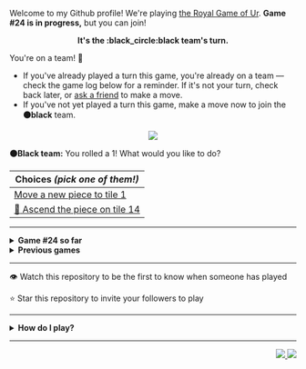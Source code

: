 Welcome to my Github profile!
We're playing
[the Royal Game of Ur](https://en.wikipedia.org/wiki/Royal_Game_of_Ur).
**Game #24 is in progress,** but you can join!

<p align="center">
  <b>It's the
  :black_circle:black
  team's turn.</b>
</p>

You're on a team! :wave:

* If you've already played a turn this game, you're already on a team
  &mdash; check the game log below for a reminder. If it's not your turn,
  check back later, or [ask a
  friend](https://twitter.com/share?text=I'm+playing+The+Royal+Game+of+Ur+on+a+GitHub+profile.+Take+your+turn+at+https://github.com/rossjrw/rossjrw+%23RoyalGameOfUr+%23github) to make a move.
* If you've not yet played a turn this game, make a move now to join the
  **:black_circle:black** team.

<p align="center"><img src="https://raw.githubusercontent.com/rossjrw/rossjrw/play/games/current/board.3679.svg"></p>

  **:black_circle:Black team:**
  You rolled a 1!
What would you like to do?

| Choices *(pick one of them!)* |
| --- |
  | [    Move a new piece to tile 1](https://github.com/rossjrw/rossjrw/issues/new?title=ur-move-1%400-0&amp;body=Press+Submit%21+You+don%27t+need+to+edit+this+text+or+do+anything+else.%0D%0A%0D%0ABe+aware+that+your+move+can+take+a+minute+or+two+to+process.) |
  | [  :rocket:  Ascend the piece on tile 14 ](https://github.com/rossjrw/rossjrw/issues/new?title=ur-move-1%4014-0&amp;body=Press+Submit%21+You+don%27t+need+to+edit+this+text+or+do+anything+else.%0D%0A%0D%0ABe+aware+that+your+move+can+take+a+minute+or+two+to+process.) |

-----

<details>
<summary><b>Game #24 so far</b></summary>

## Who's on each team?

<table>
    <thead>
      <tr><th colspan=2>Players in this game</th></tr>
    </thead>
    <tbody>
      <tr>
        <td align="right"><b>Black team</b> :black_circle:</td>
        <td>:white_circle: <b> White team</b></td>
      </tr>
      <tr align="center">
        <td><b><a href="https://github.com/LucasFASouza">@LucasFASouza</a></b> (18)<br><b><a href="https://github.com/RichardBotic">@RichardBotic</a></b> (3)<br><b><a href="https://github.com/nxdun">@nxdun</a></b> (1)<br><b><a href="https://github.com/figuran04">@figuran04</a></b> (1)</td>
        <td><b><a href="https://github.com/Casper-Guo">@Casper-Guo</a></b> (11)<br><b><a href="https://github.com/MatissesProjects">@MatissesProjects</a></b> (11)<br><b><a href="https://github.com/huuquyet">@huuquyet</a></b> (4)</td>
      </tr>
    </tbody>
  </table>

## What's happened so far?

| Time | Turn | Event | Issue | Board |
| :---: | :---: | :--- | :---: | :---: |
  | 17th Oct 2024 20:52 | **0** | :white_circle: **[@Casper-Guo](https://github.com/Casper-Guo)** started a new game | [#3631](https://github.com/rossjrw/rossjrw/issues/3631) | [link](https://raw.githubusercontent.com/rossjrw/rossjrw/10679a0273203794f14eb1b34132392a3afa0e0c/games/current/board.3631.svg) |
  | 17th Oct 2024 20:52 | **1** | :white_circle: **[@Casper-Guo](https://github.com/Casper-Guo)** moved a white piece onto the board to position 1    | [#3632](https://github.com/rossjrw/rossjrw/issues/3632) | [link](https://raw.githubusercontent.com/rossjrw/rossjrw/3a024a35f00f85c7425032850fca620ff5e682f2/games/current/board.3632.svg) |
  | 18th Oct 2024 01:29 | **2** | :black_circle: **[@nxdun](https://github.com/nxdun)** moved a black piece onto the board to position 3    | [#3633](https://github.com/rossjrw/rossjrw/issues/3633) | [link](https://raw.githubusercontent.com/rossjrw/rossjrw/8c39e7d35df4b5a0a07e39512853b46b02e44507/games/current/board.3633.svg) |
  | 19th Oct 2024 03:13 | **3** | :white_circle: **[@MatissesProjects](https://github.com/MatissesProjects)** moved a white piece onto the board to position 2    | [#3634](https://github.com/rossjrw/rossjrw/issues/3634) | [link](https://raw.githubusercontent.com/rossjrw/rossjrw/b28e6c05eae5f57dc28d5202a0d9382ca292f6c6/games/current/board.3634.svg) |
  | 19th Oct 2024 16:19 | **4** | :black_circle: **[@RichardBotic](https://github.com/RichardBotic)** moved a black piece from position 3 to position 5    | [#3635](https://github.com/rossjrw/rossjrw/issues/3635) | [link](https://raw.githubusercontent.com/rossjrw/rossjrw/35375caa7ee1c65992a78b6a25da802d6a81b79f/games/current/board.3635.svg) |
  | 19th Oct 2024 22:55 | **5** | :white_circle: **[@MatissesProjects](https://github.com/MatissesProjects)** moved a white piece from position 2 to position 3    | [#3636](https://github.com/rossjrw/rossjrw/issues/3636) | [link](https://raw.githubusercontent.com/rossjrw/rossjrw/1fa2fc8c56eea86dfc1ce53b980d3f1ed31b321c/games/current/board.3636.svg) |
  | 20th Oct 2024 09:18 | **6** | :black_circle: **[@figuran04](https://github.com/figuran04)** moved a black piece from position 5 to position 8  — claimed a rosette :rosette:  | [#3637](https://github.com/rossjrw/rossjrw/issues/3637) | [link](https://raw.githubusercontent.com/rossjrw/rossjrw/7d5534285bdd4767d6ce61b95365343f1d3f6ec5/games/current/board.3637.svg) |
  | 20th Oct 2024 18:21 | **7** | :black_circle: **[@RichardBotic](https://github.com/RichardBotic)** moved a black piece onto the board to position 4  — claimed a rosette :rosette:  | [#3638](https://github.com/rossjrw/rossjrw/issues/3638) | [link](https://raw.githubusercontent.com/rossjrw/rossjrw/c1c06c4b042eec8d0b9290e10629be925b003411/games/current/board.3638.svg) |
  | 20th Oct 2024 18:22 | **8** | :black_circle: **[@RichardBotic](https://github.com/RichardBotic)** moved a black piece from position 8 to position 11    | [#3639](https://github.com/rossjrw/rossjrw/issues/3639) | [link](https://raw.githubusercontent.com/rossjrw/rossjrw/1cff2009e9be3c6df2135d5aaf46ee2f78f5b3a0/games/current/board.3639.svg) |
  | 21st Oct 2024 13:13 | **9** | :white_circle: **[@Casper-Guo](https://github.com/Casper-Guo)** moved a white piece from position 1 to position 4  — claimed a rosette :rosette:  | [#3640](https://github.com/rossjrw/rossjrw/issues/3640) | [link](https://raw.githubusercontent.com/rossjrw/rossjrw/613e9f1725134149aff02ad09c4d53d4021bb3eb/games/current/board.3640.svg) |
  | 21st Oct 2024 16:46 | **10** | :white_circle: **[@MatissesProjects](https://github.com/MatissesProjects)** moved a white piece onto the board to position 1    | [#3641](https://github.com/rossjrw/rossjrw/issues/3641) | [link](https://raw.githubusercontent.com/rossjrw/rossjrw/79c7fce3e6a1e67f6a8a2f3ea5ef0a3ad56060bd/games/current/board.3641.svg) |
  | 21st Oct 2024 17:34 | **11** | :black_circle: **[@LucasFASouza](https://github.com/LucasFASouza)** moved a black piece from position 11 to position 14  — claimed a rosette :rosette:  | [#3642](https://github.com/rossjrw/rossjrw/issues/3642) | [link](https://raw.githubusercontent.com/rossjrw/rossjrw/b8ecce1b1f2a97dffe612f26728e1772ecb3b428/games/current/board.3642.svg) |
  | 21st Oct 2024 17:36 | **12** | :black_circle: **[@LucasFASouza](https://github.com/LucasFASouza)** moved a black piece onto the board to position 3    | [#3643](https://github.com/rossjrw/rossjrw/issues/3643) | [link](https://raw.githubusercontent.com/rossjrw/rossjrw/014424bf1468a249154c600464920c31e8b179c3/games/current/board.3643.svg) |
  | 23rd Oct 2024 16:52 | **13** | :white_circle: **[@huuquyet](https://github.com/huuquyet)** moved a white piece onto the board to position 2    | [#3644](https://github.com/rossjrw/rossjrw/issues/3644) | [link](https://raw.githubusercontent.com/rossjrw/rossjrw/dbbd2349c42183fae7781414f5b3df13a2ae2f27/games/current/board.3644.svg) |
  | 23rd Oct 2024 16:53 | **14** | :black_circle: **[@LucasFASouza](https://github.com/LucasFASouza)** ascended a black piece from position 14 :rocket:    | [#3645](https://github.com/rossjrw/rossjrw/issues/3645) | [link](https://raw.githubusercontent.com/rossjrw/rossjrw/6f131d60bf941a7f5527451b763ee4670bd0e5b2/games/current/board.3645.svg) |
  | 23rd Oct 2024 16:55 | **15** | :white_circle: **[@huuquyet](https://github.com/huuquyet)** moved a white piece from position 4 to position 8  — claimed a rosette :rosette:  | [#3646](https://github.com/rossjrw/rossjrw/issues/3646) | [link](https://raw.githubusercontent.com/rossjrw/rossjrw/44e152060c2214c62062a3c2a954427a8e82ec6a/games/current/board.3646.svg) |
  | 23rd Oct 2024 16:58 | **16** | :white_circle: **[@huuquyet](https://github.com/huuquyet)** moved a white piece from position 1 to position 4  — claimed a rosette :rosette:  | [#3647](https://github.com/rossjrw/rossjrw/issues/3647) | [link](https://raw.githubusercontent.com/rossjrw/rossjrw/9f64ca9f7b2677377cf8d68dc1b3b2d2262413f4/games/current/board.3647.svg) |
  | 23rd Oct 2024 16:58 | **17** | :white_circle: **[@huuquyet](https://github.com/huuquyet)** moved a white piece from position 8 to position 11    | [#3648](https://github.com/rossjrw/rossjrw/issues/3648) | [link](https://raw.githubusercontent.com/rossjrw/rossjrw/cd70a07084d4b1abed6264f093554d48b0aa6301/games/current/board.3648.svg) |
  | 23rd Oct 2024 17:06 | **18** | :black_circle: **[@LucasFASouza](https://github.com/LucasFASouza)** moved a black piece from position 4 to position 7    | [#3649](https://github.com/rossjrw/rossjrw/issues/3649) | [link](https://raw.githubusercontent.com/rossjrw/rossjrw/d0444775f681f10ac5b11c4e0a547db9d4f9e0b6/games/current/board.3649.svg) |
  | 24th Oct 2024 01:29 | **19** | :white_circle: **[@MatissesProjects](https://github.com/MatissesProjects)** moved a white piece from position 11 to position 13    | [#3650](https://github.com/rossjrw/rossjrw/issues/3650) | [link](https://raw.githubusercontent.com/rossjrw/rossjrw/c70667ea6bab056c565e323127a0810b1db13f7c/games/current/board.3650.svg) |
  | 24th Oct 2024 12:29 | **20** | :black_circle: **[@LucasFASouza](https://github.com/LucasFASouza)** moved a black piece from position 7 to position 9    | [#3651](https://github.com/rossjrw/rossjrw/issues/3651) | [link](https://raw.githubusercontent.com/rossjrw/rossjrw/acd4af16d515206ddd78f0ab8f65f8d440fb4fd7/games/current/board.3651.svg) |
  | 26th Oct 2024 17:27 | **21** | :white_circle: **[@MatissesProjects](https://github.com/MatissesProjects)** moved a white piece from position 13 to position 14  — claimed a rosette :rosette:  | [#3652](https://github.com/rossjrw/rossjrw/issues/3652) | [link](https://raw.githubusercontent.com/rossjrw/rossjrw/4fa2a47333781dff975df86aa58e4e6914b0169f/games/current/board.3652.svg) |
  | 26th Oct 2024 17:28 | **22** | :white_circle: **[@MatissesProjects](https://github.com/MatissesProjects)** moved a white piece from position 4 to position 7    | [#3653](https://github.com/rossjrw/rossjrw/issues/3653) | [link](https://raw.githubusercontent.com/rossjrw/rossjrw/c793c4fbcc09340610837b85e3eb112475396f49/games/current/board.3653.svg) |
  | 26th Oct 2024 21:17 | **23** | :black_circle: **[@LucasFASouza](https://github.com/LucasFASouza)** moved a black piece from position 9 to position 12    | [#3654](https://github.com/rossjrw/rossjrw/issues/3654) | [link](https://raw.githubusercontent.com/rossjrw/rossjrw/f63d726cf4dc0d910a59a25a12b9267883976678/games/current/board.3654.svg) |
  | 27th Oct 2024 23:56 | **24** | :white_circle: **[@MatissesProjects](https://github.com/MatissesProjects)** moved a white piece from position 7 to position 10    | [#3655](https://github.com/rossjrw/rossjrw/issues/3655) | [link](https://raw.githubusercontent.com/rossjrw/rossjrw/f2f5e3c70602778ecd010460f6a11a8c0d5b544c/games/current/board.3655.svg) |
  | 28th Oct 2024 12:22 | **25** | :black_circle: **[@LucasFASouza](https://github.com/LucasFASouza)** moved a black piece from position 12 to position 14  — claimed a rosette :rosette:  | [#3656](https://github.com/rossjrw/rossjrw/issues/3656) | [link](https://raw.githubusercontent.com/rossjrw/rossjrw/185532704da551019592644c7fd10b9a9f85a02f/games/current/board.3656.svg) |
  | 28th Oct 2024 12:22 | **26** | :black_circle: **[@LucasFASouza](https://github.com/LucasFASouza)** moved a black piece onto the board to position 2    | [#3657](https://github.com/rossjrw/rossjrw/issues/3657) |  |
  | 30th Oct 2024 00:35 | **27** | :white_circle: **[@MatissesProjects](https://github.com/MatissesProjects)** moved a white piece from position 3 to position 4  — claimed a rosette :rosette:  | [#3658](https://github.com/rossjrw/rossjrw/issues/3658) | [link](https://raw.githubusercontent.com/rossjrw/rossjrw/a90ddce9fd897283682d9f9f95e6017275a66fff/games/current/board.3658.svg) |
  | 30th Oct 2024 00:35 | **28** | :white_circle:  The white team rolled a 0 and their turn was automatically passed | [#3658](https://github.com/rossjrw/rossjrw/issues/3658) | [link](https://raw.githubusercontent.com/rossjrw/rossjrw/ff7163b0bd7823fb88d398cb6a33268df38a9101/games/current/board.3658.svg) |
  | 30th Oct 2024 01:04 | **29** | :black_circle: **[@LucasFASouza](https://github.com/LucasFASouza)** moved a black piece from position 2 to position 4  — claimed a rosette :rosette:  | [#3659](https://github.com/rossjrw/rossjrw/issues/3659) | [link](https://raw.githubusercontent.com/rossjrw/rossjrw/f8d92f74271fc262591faf6156745588e81dad03/games/current/board.3659.svg) |
  | 30th Oct 2024 01:04 | **30** | :black_circle: **[@LucasFASouza](https://github.com/LucasFASouza)** moved a black piece from position 3 to position 5    | [#3660](https://github.com/rossjrw/rossjrw/issues/3660) | [link](https://raw.githubusercontent.com/rossjrw/rossjrw/9262e505ffa167846975dcbabe1fdbb618378c1b/games/current/board.3660.svg) |
  | 30th Oct 2024 01:59 | **31** | :white_circle: **[@Casper-Guo](https://github.com/Casper-Guo)** moved a white piece from position 10 to position 12    | [#3661](https://github.com/rossjrw/rossjrw/issues/3661) | [link](https://raw.githubusercontent.com/rossjrw/rossjrw/826243ed8f0ff16dd54f6daacd932683f0ef881c/games/current/board.3661.svg) |
  | 30th Oct 2024 10:34 | **32** | :black_circle: **[@LucasFASouza](https://github.com/LucasFASouza)** moved a black piece from position 5 to position 8  — claimed a rosette :rosette:  | [#3662](https://github.com/rossjrw/rossjrw/issues/3662) | [link](https://raw.githubusercontent.com/rossjrw/rossjrw/f2daa6a66cc759b8509c1023a9883b1b8e4468c5/games/current/board.3662.svg) |
  | 30th Oct 2024 10:35 | **33** | :black_circle: **[@LucasFASouza](https://github.com/LucasFASouza)** moved a black piece from position 8 to position 10    | [#3663](https://github.com/rossjrw/rossjrw/issues/3663) | [link](https://raw.githubusercontent.com/rossjrw/rossjrw/dc931e9265aa4df72c3a1d35cf5b19b127e69532/games/current/board.3663.svg) |
  | 31st Oct 2024 16:18 | **34** | :white_circle: **[@Casper-Guo](https://github.com/Casper-Guo)** moved a white piece from position 4 to position 6    | [#3664](https://github.com/rossjrw/rossjrw/issues/3664) | [link](https://raw.githubusercontent.com/rossjrw/rossjrw/49265632eb7108e2d721bbdc99937f502383f218/games/current/board.3664.svg) |
  | 31st Oct 2024 16:23 | **35** | :black_circle: **[@LucasFASouza](https://github.com/LucasFASouza)** moved a black piece from position 10 to position 12 — captured a white piece :crossed_swords:   | [#3665](https://github.com/rossjrw/rossjrw/issues/3665) | [link](https://raw.githubusercontent.com/rossjrw/rossjrw/c22d9b1d39cc64170ab8744397964f8becf8550a/games/current/board.3665.svg) |
  | 31st Oct 2024 16:35 | **36** | :white_circle: **[@Casper-Guo](https://github.com/Casper-Guo)** moved a white piece from position 6 to position 8  — claimed a rosette :rosette:  | [#3666](https://github.com/rossjrw/rossjrw/issues/3666) | [link](https://raw.githubusercontent.com/rossjrw/rossjrw/441cb6b10461f09483beef45e6124c65071fdb02/games/current/board.3666.svg) |
  | 31st Oct 2024 16:35 | **37** | :white_circle: **[@Casper-Guo](https://github.com/Casper-Guo)** moved a white piece from position 2 to position 4  — claimed a rosette :rosette:  | [#3667](https://github.com/rossjrw/rossjrw/issues/3667) | [link](https://raw.githubusercontent.com/rossjrw/rossjrw/e9dad3cf7a6c744228072520761cf202af9fc505/games/current/board.3667.svg) |
  | 31st Oct 2024 16:36 | **38** | :white_circle: **[@Casper-Guo](https://github.com/Casper-Guo)** moved a white piece onto the board to position 2    | [#3668](https://github.com/rossjrw/rossjrw/issues/3668) | [link](https://raw.githubusercontent.com/rossjrw/rossjrw/f319c7bd48f0a6f5a9dff2f4c959bab9fb0a95d4/games/current/board.3668.svg) |
  | 31st Oct 2024 17:20 | **39** | :black_circle: **[@LucasFASouza](https://github.com/LucasFASouza)** moved a black piece from position 4 to position 6    | [#3669](https://github.com/rossjrw/rossjrw/issues/3669) | [link](https://raw.githubusercontent.com/rossjrw/rossjrw/4477d0e66c9bd8fbd80f7c6ae2f77002b31fc70a/games/current/board.3669.svg) |
  | 1st Nov 2024 16:23 | **40** | :white_circle: **[@MatissesProjects](https://github.com/MatissesProjects)** moved a white piece from position 8 to position 11    | [#3670](https://github.com/rossjrw/rossjrw/issues/3670) | [link](https://raw.githubusercontent.com/rossjrw/rossjrw/1df4781d32f6c5cf68f49f774b94ff0a4477681a/games/current/board.3670.svg) |
  | 1st Nov 2024 16:28 | **41** | :black_circle: **[@LucasFASouza](https://github.com/LucasFASouza)** moved a black piece from position 6 to position 8  — claimed a rosette :rosette:  | [#3671](https://github.com/rossjrw/rossjrw/issues/3671) | [link](https://raw.githubusercontent.com/rossjrw/rossjrw/fde7e2c1d8224e70f4a414537c2918c2d123061f/games/current/board.3671.svg) |
  | 1st Nov 2024 16:28 | **42** | :black_circle: **[@LucasFASouza](https://github.com/LucasFASouza)** moved a black piece from position 8 to position 10    | [#3672](https://github.com/rossjrw/rossjrw/issues/3672) | [link](https://raw.githubusercontent.com/rossjrw/rossjrw/a8ae2c8d1796f8408c85163e6ca1497aed77cb71/games/current/board.3672.svg) |
  | 2nd Nov 2024 15:00 | **43** | :white_circle: **[@MatissesProjects](https://github.com/MatissesProjects)** moved a white piece from position 4 to position 8  — claimed a rosette :rosette:  | [#3673](https://github.com/rossjrw/rossjrw/issues/3673) | [link](https://raw.githubusercontent.com/rossjrw/rossjrw/78e7baed257911b23e511496ca51253ab1c6d927/games/current/board.3673.svg) |
  | 2nd Nov 2024 15:01 | **44** | :white_circle: **[@MatissesProjects](https://github.com/MatissesProjects)** moved a white piece onto the board to position 3    | [#3674](https://github.com/rossjrw/rossjrw/issues/3674) | [link](https://raw.githubusercontent.com/rossjrw/rossjrw/fdede37b472b4da8afe7689f66d41659eff0a468/games/current/board.3674.svg) |
  | 2nd Nov 2024 15:03 | **45** | :black_circle: **[@LucasFASouza](https://github.com/LucasFASouza)** moved a black piece from position 10 to position 11 — captured a white piece :crossed_swords:   | [#3675](https://github.com/rossjrw/rossjrw/issues/3675) | [link](https://raw.githubusercontent.com/rossjrw/rossjrw/94576e980b26be87a9905e0f072aad9bcbf81dd2/games/current/board.3675.svg) |
  | 2nd Nov 2024 15:03 | **46** | :white_circle: **[@Casper-Guo](https://github.com/Casper-Guo)** moved a white piece from position 3 to position 4  — claimed a rosette :rosette:  | [#3676](https://github.com/rossjrw/rossjrw/issues/3676) | [link](https://raw.githubusercontent.com/rossjrw/rossjrw/e53f512d3a0759593306547f08aa2ddb2d7dc7d5/games/current/board.3676.svg) |
  | 2nd Nov 2024 15:04 | **47** | :white_circle: **[@Casper-Guo](https://github.com/Casper-Guo)** moved a white piece from position 8 to position 11 — captured a black piece :crossed_swords:   | [#3677](https://github.com/rossjrw/rossjrw/issues/3677) | [link](https://raw.githubusercontent.com/rossjrw/rossjrw/c6a6cdf8b1ef6a93ee7cf631fedefe52b6dd7f42/games/current/board.3677.svg) |
  | 2nd Nov 2024 15:12 | **48** | :black_circle: **[@LucasFASouza](https://github.com/LucasFASouza)** moved a black piece from position 12 to position 13    | [#3678](https://github.com/rossjrw/rossjrw/issues/3678) | [link](https://raw.githubusercontent.com/rossjrw/rossjrw/629b9a011d9c0cc56ad5cf0225288299fc22f9ae/games/current/board.3678.svg) |
  | 2nd Nov 2024 15:22 | **49** | :white_circle: **[@Casper-Guo](https://github.com/Casper-Guo)** ascended a white piece from position 14 :rocket:    | [#3679](https://github.com/rossjrw/rossjrw/issues/3679) |  |

</details>

<details>
<summary><b>Previous games</b></summary>

## Previous games

1. A game was started on 30th Jul 2020 by **[@rossjrw](https://github.com/rossjrw)** and ended on 4th Dec 2020. 
   * The :white_circle:white team won. 
   * 64 players played 166 moves across 4 months and 5 days. 
   * The :black_circle:black team captured 9 white pieces and claimed 12 rosettes. 
   * The :white_circle:white team captured 10 black pieces and claimed 18 rosettes. 
   * The MVP of the winning team was **[@1ethanhansen](https://github.com/1ethanhansen)**, who played 48 moves. 
   * The winning move was made by **[@qbtl](https://github.com/qbtl)** ([#269](https://github.com/rossjrw/rossjrw/issues/269)).
1. A game was started on 4th Dec 2020 by **[@1ethanhansen](https://github.com/1ethanhansen)** and ended on 11th Jan 2021. 
   * The :black_circle:black team won. 
   * 27 players played 145 moves across 1 month and 1 week. 
   * The :black_circle:black team captured 7 white pieces and claimed 16 rosettes. 
   * The :white_circle:white team captured 6 black pieces and claimed 14 rosettes. 
   * The MVP of the winning team was **[@shpatrickguo](https://github.com/shpatrickguo)**, who played 26 moves. 
   * The winning move was made by **[@shpatrickguo](https://github.com/shpatrickguo)** ([#424](https://github.com/rossjrw/rossjrw/issues/424)).
1. A game was started on 11th Jan 2021 by **[@BaptisteMartinet](https://github.com/BaptisteMartinet)** and ended on 11th Feb 2021. 
   * The :white_circle:white team won. 
   * 17 players played 118 moves across 1 month and 12 hours. 
   * The :black_circle:black team captured 2 white pieces and claimed 11 rosettes. 
   * The :white_circle:white team captured 8 black pieces and claimed 14 rosettes. 
   * The MVP of the winning team was **[@1ethanhansen](https://github.com/1ethanhansen)**, who played 45 moves. 
   * The winning move was made by **[@1ethanhansen](https://github.com/1ethanhansen)** ([#535](https://github.com/rossjrw/rossjrw/issues/535)).
1. A game was started on 11th Feb 2021 by **[@1ethanhansen](https://github.com/1ethanhansen)** and ended on 5th Mar 2021. 
   * The :white_circle:white team won. 
   * 17 players played 175 moves across 3 weeks and 22 hours. 
   * The :black_circle:black team captured 12 white pieces and claimed 17 rosettes. 
   * The :white_circle:white team captured 13 black pieces and claimed 18 rosettes. 
   * The MVP of the winning team was **[@1ethanhansen](https://github.com/1ethanhansen)**, who played 48 moves. 
   * The winning move was made by **[@1ethanhansen](https://github.com/1ethanhansen)** ([#702](https://github.com/rossjrw/rossjrw/issues/702)).
1. A game was started on 6th Mar 2021 by **[@shpatrickguo](https://github.com/shpatrickguo)** and ended on 10th May 2021. 
   * The :black_circle:black team won. 
   * 42 players played 162 moves across 2 months and 4 days. 
   * The :black_circle:black team captured 12 white pieces and claimed 17 rosettes. 
   * The :white_circle:white team captured 9 black pieces and claimed 19 rosettes. 
   * The MVP of the winning team was **[@shpatrickguo](https://github.com/shpatrickguo)**, who played 22 moves. 
   * The winning move was made by **[@crxssed7](https://github.com/crxssed7)** ([#864](https://github.com/rossjrw/rossjrw/issues/864)).
1. A game was started on 10th May 2021 by **[@HAUDRAUFHAUN](https://github.com/HAUDRAUFHAUN)** and ended on 17th Jul 2021. 
   * The :white_circle:white team won. 
   * 34 players played 167 moves across 2 months and 6 days. 
   * The :black_circle:black team captured 7 white pieces and claimed 14 rosettes. 
   * The :white_circle:white team captured 10 black pieces and claimed 18 rosettes. 
   * The MVP of the winning team was **[@1ethanhansen](https://github.com/1ethanhansen)**, who played 31 moves. 
   * The winning move was made by **[@1ethanhansen](https://github.com/1ethanhansen)** ([#1024](https://github.com/rossjrw/rossjrw/issues/1024)).
1. A game was started on 17th Jul 2021 by **[@1ethanhansen](https://github.com/1ethanhansen)** and ended on 19th Oct 2021. 
   * The :black_circle:black team won. 
   * 48 players played 153 moves across 3 months and 3 days. 
   * The :black_circle:black team captured 6 white pieces and claimed 17 rosettes. 
   * The :white_circle:white team captured 6 black pieces and claimed 15 rosettes. 
   * The MVP of the winning team was **[@PkmnQ](https://github.com/PkmnQ)**, who played 13 moves. 
   * The winning move was made by **[@OmKakatkar](https://github.com/OmKakatkar)** ([#1175](https://github.com/rossjrw/rossjrw/issues/1175)).
1. A game was started on 19th Oct 2021 by **[@OmKakatkar](https://github.com/OmKakatkar)** and ended on 29th Oct 2021. 
   * The :white_circle:white team won. 
   * 13 players played 135 moves across 1 week and 3 days. 
   * The :black_circle:black team captured 5 white pieces and claimed 13 rosettes. 
   * The :white_circle:white team captured 6 black pieces and claimed 15 rosettes. 
   * The MVP of the winning team was **[@Timemaster111](https://github.com/Timemaster111)**, who played 46 moves. 
   * The winning move was made by **[@Timemaster111](https://github.com/Timemaster111)** ([#1342](https://github.com/rossjrw/rossjrw/issues/1342)).
1. A game was started on 29th Oct 2021 by **[@jbmagination](https://github.com/jbmagination)** and ended on 15th May 2022. 
   * The :white_circle:white team won. 
   * 80 players played 187 moves across 6 months and 2 weeks. 
   * The :black_circle:black team captured 11 white pieces and claimed 17 rosettes. 
   * The :white_circle:white team captured 13 black pieces and claimed 19 rosettes. 
   * The MVP of the winning team was **[@nirakon](https://github.com/nirakon)**, who played 18 moves. 
   * The winning move was made by **[@Madflows](https://github.com/Madflows)** ([#1534](https://github.com/rossjrw/rossjrw/issues/1534)).
1. A game was started on 15th May 2022 by **[@VikashPR](https://github.com/VikashPR)** and ended on 29th Dec 2022. 
   * The :white_circle:white team won. 
   * 109 players played 177 moves across 7 months and 2 weeks. 
   * The :black_circle:black team captured 9 white pieces and claimed 23 rosettes. 
   * The :white_circle:white team captured 11 black pieces and claimed 19 rosettes. 
   * The MVP of the winning team was **[@LAPCoder](https://github.com/LAPCoder)**, who played 11 moves. 
   * The winning move was made by **[@LAPCoder](https://github.com/LAPCoder)** ([#1726](https://github.com/rossjrw/rossjrw/issues/1726)).
1. A game was started on 29th Dec 2022 by **[@CostasAK](https://github.com/CostasAK)** and ended on 30th Dec 2022. 
   * The :black_circle:black team won. 
   * 4 players played 121 moves across 19 hours and 41 minutes. 
   * The :black_circle:black team captured 6 white pieces and claimed 14 rosettes. 
   * The :white_circle:white team captured 4 black pieces and claimed 15 rosettes. 
   * The MVP of the winning team was **[@CostasAK](https://github.com/CostasAK)**, who played 59 moves. 
   * The winning move was made by **[@CostasAK](https://github.com/CostasAK)** ([#1844](https://github.com/rossjrw/rossjrw/issues/1844)).
1. A game was started on 30th Dec 2022 by **[@TejaTadepalli](https://github.com/TejaTadepalli)** and ended on 27th Jan 2023. 
   * The :white_circle:white team won. 
   * 17 players played 158 moves across 4 weeks and 1 hour. 
   * The :black_circle:black team captured 9 white pieces and claimed 18 rosettes. 
   * The :white_circle:white team captured 12 black pieces and claimed 18 rosettes. 
   * The MVP of the winning team was **[@TejaTadepalli](https://github.com/TejaTadepalli)**, who played 59 moves. 
   * The winning move was made by **[@TejaTadepalli](https://github.com/TejaTadepalli)** ([#1994](https://github.com/rossjrw/rossjrw/issues/1994)).
1. A game was started on 27th Jan 2023 by **[@TejaTadepalli](https://github.com/TejaTadepalli)** and ended on 14th Mar 2023. 
   * The :white_circle:white team won. 
   * 20 players played 153 moves across 1 month and 2 weeks. 
   * The :black_circle:black team captured 6 white pieces and claimed 17 rosettes. 
   * The :white_circle:white team captured 6 black pieces and claimed 16 rosettes. 
   * The MVP of the winning team was **[@TejaTadepalli](https://github.com/TejaTadepalli)**, who played 65 moves. 
   * The winning move was made by **[@TejaTadepalli](https://github.com/TejaTadepalli)** ([#2145](https://github.com/rossjrw/rossjrw/issues/2145)).
1. A game was started on 14th Mar 2023 by **[@Murdeala](https://github.com/Murdeala)** and ended on 13th Apr 2023. 
   * The :white_circle:white team won. 
   * 19 players played 141 moves across 4 weeks and 1 day. 
   * The :black_circle:black team captured 4 white pieces and claimed 18 rosettes. 
   * The :white_circle:white team captured 12 black pieces and claimed 16 rosettes. 
   * The MVP of the winning team was **[@CostasAK](https://github.com/CostasAK)**, who played 71 moves. 
   * The winning move was made by **[@CostasAK](https://github.com/CostasAK)** ([#2275](https://github.com/rossjrw/rossjrw/issues/2275)).
1. A game was started on 13th Apr 2023 by **[@thisiscoding1234](https://github.com/thisiscoding1234)** and ended on 7th Jul 2023. 
   * The :black_circle:black team won. 
   * 48 players played 122 moves across 2 months and 3 weeks. 
   * The :black_circle:black team captured 11 white pieces and claimed 15 rosettes. 
   * The :white_circle:white team captured 4 black pieces and claimed 9 rosettes. 
   * The MVP of the winning team was **[@Murdeala](https://github.com/Murdeala)**, who played 37 moves. 
   * The winning move was made by **[@WKL10086](https://github.com/WKL10086)** ([#2460](https://github.com/rossjrw/rossjrw/issues/2460)).
1. A game was started on 7th Jul 2023 by **[@kztera](https://github.com/kztera)** and ended on 26th Oct 2023. 
   * The :white_circle:white team won. 
   * 38 players played 142 moves across 3 months and 2 weeks. 
   * The :black_circle:black team captured 5 white pieces and claimed 14 rosettes. 
   * The :white_circle:white team captured 12 black pieces and claimed 14 rosettes. 
   * The MVP of the winning team was **[@CostasAK](https://github.com/CostasAK)**, who played 53 moves. 
   * The winning move was made by **[@CostasAK](https://github.com/CostasAK)** ([#2612](https://github.com/rossjrw/rossjrw/issues/2612)).
1. A game was started on 27th Oct 2023 by **[@blacksmithop](https://github.com/blacksmithop)** and ended on 3rd Dec 2023. 
   * The :black_circle:black team won. 
   * 22 players played 55 moves across 1 month and 6 days. 
   * The :black_circle:black team captured 5 white pieces and claimed 11 rosettes. 
   * The :white_circle:white team captured 0 black pieces and claimed 3 rosettes. 
   * The MVP of the winning team was **[@CostasAK](https://github.com/CostasAK)**, who played 26 moves. 
   * The winning move was made by **[@CostasAK](https://github.com/CostasAK)** ([#2664](https://github.com/rossjrw/rossjrw/issues/2664)).
1. A game was started on 4th Dec 2023 by **[@joshuajohncohen](https://github.com/joshuajohncohen)** and ended on 11th Apr 2024. 
   * The :black_circle:black team won. 
   * 44 players played 133 moves across 4 months and 6 days. 
   * The :black_circle:black team captured 11 white pieces and claimed 16 rosettes. 
   * The :white_circle:white team captured 5 black pieces and claimed 12 rosettes. 
   * The MVP of the winning team was **[@CostasAK](https://github.com/CostasAK)**, who played 49 moves. 
   * The winning move was made by **[@tassiaaccioly](https://github.com/tassiaaccioly)** ([#2796](https://github.com/rossjrw/rossjrw/issues/2796)).
1. A game was started on 11th Apr 2024 by **[@tassiaaccioly](https://github.com/tassiaaccioly)** and ended on 12th May 2024. 
   * The :white_circle:white team won. 
   * 16 players played 206 moves across 1 month and 22 hours. 
   * The :black_circle:black team captured 13 white pieces and claimed 22 rosettes. 
   * The :white_circle:white team captured 16 black pieces and claimed 25 rosettes. 
   * The MVP of the winning team was **[@Casper-Guo](https://github.com/Casper-Guo)**, who played 75 moves. 
   * The winning move was made by **[@Casper-Guo](https://github.com/Casper-Guo)** ([#2985](https://github.com/rossjrw/rossjrw/issues/2985)).
1. A game was started on 12th May 2024 by **[@Casper-Guo](https://github.com/Casper-Guo)** and ended on 10th Jun 2024. 
   * The :white_circle:white team won. 
   * 14 players played 157 moves across 4 weeks and 1 day. 
   * The :black_circle:black team captured 9 white pieces and claimed 15 rosettes. 
   * The :white_circle:white team captured 9 black pieces and claimed 16 rosettes. 
   * The MVP of the winning team was **[@Casper-Guo](https://github.com/Casper-Guo)**, who played 51 moves. 
   * The winning move was made by **[@Casper-Guo](https://github.com/Casper-Guo)** ([#3139](https://github.com/rossjrw/rossjrw/issues/3139)).
1. A game was started on 10th Jun 2024 by **[@Casper-Guo](https://github.com/Casper-Guo)** and ended on 16th Jul 2024. 
   * The :black_circle:black team won. 
   * 16 players played 171 moves across 1 month and 5 days. 
   * The :black_circle:black team captured 15 white pieces and claimed 18 rosettes. 
   * The :white_circle:white team captured 12 black pieces and claimed 20 rosettes. 
   * The MVP of the winning team was **[@tassiaaccioly](https://github.com/tassiaaccioly)**, who played 75 moves. 
   * The winning move was made by **[@tassiaaccioly](https://github.com/tassiaaccioly)** ([#3309](https://github.com/rossjrw/rossjrw/issues/3309)).
1. A game was started on 16th Jul 2024 by **[@tassiaaccioly](https://github.com/tassiaaccioly)** and ended on 30th Sep 2024. 
   * The :white_circle:white team won. 
   * 27 players played 192 moves across 2 months and 2 weeks. 
   * The :black_circle:black team captured 10 white pieces and claimed 20 rosettes. 
   * The :white_circle:white team captured 13 black pieces and claimed 23 rosettes. 
   * The MVP of the winning team was **[@huuquyet](https://github.com/huuquyet)**, who played 36 moves. 
   * The winning move was made by **[@AdityaSreevatsaK](https://github.com/AdityaSreevatsaK)** ([#3494](https://github.com/rossjrw/rossjrw/issues/3494)).
1. A game was started on 30th Sep 2024 by **[@AdityaSreevatsaK](https://github.com/AdityaSreevatsaK)** and ended on 17th Oct 2024. 
   * The :white_circle:white team won. 
   * 12 players played 145 moves across 2 weeks and 3 days. 
   * The :black_circle:black team captured 6 white pieces and claimed 19 rosettes. 
   * The :white_circle:white team captured 6 black pieces and claimed 16 rosettes. 
   * The MVP of the winning team was **[@Casper-Guo](https://github.com/Casper-Guo)**, who played 37 moves. 
   * The winning move was made by **[@Casper-Guo](https://github.com/Casper-Guo)** ([#3630](https://github.com/rossjrw/rossjrw/issues/3630)).

</details>

-----

:eye: Watch this repository to be the first to know when someone has played

:star: Star this repository to invite your followers to play

-----

<details>
<summary><b>How do I play?</b></summary>

## Rules of the game

It's the **:white_circle:white** team versus the **:black_circle:black**
team.

The first team to **:rocket:ascend** all 7 of their pieces **:crown:wins**.
Your goal is to achieve that, and to block the other team from doing the
same.

_(Learn more about the rules of the Royal Game of Ur at
[RoyalUr.net/learn](https://royalur.net/learn/), or watch [Tom Scott play
against Irving Finkel](https://www.youtube.com/watch?v=WZskjLq040I) in
2017.)_

### Movement

Each turn starts by rolling 4 binary dice, which results in a number from 0
to 4. The current team gets to move one of their pieces by that many tiles.

All 14 pieces start on position 0 (the space just before tile 1).

### :rocket:Ascension

Moving a piece onto position 15 (the imaginary space after tile 14) causes
that piece to leave the board forever. This is **:rocket:ascension**, and
is the goal of the game &mdash; the first team to ascend all 7 of their
pieces wins.

### :crossed_swords:Capturing

You will move your pieces along the tiles from tile 1 to tile 14.

The tiles on your side of the board (tiles 1 through 4, 13, and 14) are
safe &mdash; only your pieces can be there. However, the tiles in the
middle (tiles 5 through 12) are unsafe &mdash; your opponent's pieces can
also be here. If one team's piece lands on the same tile as another team's
piece, the piece that was landed on is **:crossed_swords:captured**! It
goes all the way back to position 0.

### :rosette:Rosettes

If a piece lands on a **:rosette:rosette** (tiles 4, 8, and 14), that team
gets to immediately take another turn.

A piece that is on the rosette on tile 8 *cannot be
**:crossed_swords:captured***. A piece trying to capture it will simply
bounce off onto tile 9.

## How to play

Playing Ur on my GitHub profile is easy. The dice have already been rolled
for you &mdash; all you have to do is decide what to do with them. Anyone
with a GitHub account can play.

Anyone can join either team at any time, but once you're in a team, you're
locked into it until the game ends. You won't be able to play a move when
it's the other team's turn.

The list of links below the board image shows each possible move. Clicking
one of those will take you to a page where you can create an issue in this
repository, where all you have to do is click submit to play your move.

It will take a moment for Github Actions to acknowledge your move, but once
it does, you'll see it react with the 'eyes' emoji (:eyes:). A few seconds
later it will react with the 'rocket' emoji (:rocket:) to let you know that
your move was successful, then leave a comment explaining what happened,
and it'll also make a commit to record your move.

_(If you don't see any of that, then something went wrong. Ping me in your
issue by typing `cc @rossjrw`, and I'll take a look.)_

Note that if your team has no possible moves &mdash; for example by rolling a 0
&mdash; your turn will be automatically skipped. The event log will let you
know if this has happened.

## Behind the scenes

Check out the [`source` branch of this repository](https://github.com/rossjrw/rossjrw/tree/source) for the source
code and a little commentary on the inspiration behind this project.

### Contributing

I welcome bug reports, feature suggestions and pull requests! Just make
sure you ping me in your issue or PR by adding `cc @rossjrw`, as I don't receive notifications for new issues in this repository
(for hopefully obvious reasons).

</details>

-----

<p align="right">
  <a href="https://github.com/rossjrw/rossjrw/actions?query=workflow:build">
    <img src="https://github.com/rossjrw/rossjrw/workflows/build/badge.svg?branch=source"/>
  </a>
  <a href="https://github.com/rossjrw/rossjrw/actions?query=workflow:play">
    <img src="https://github.com/rossjrw/rossjrw/workflows/play/badge.svg?branch=play"/>
  </a>
</p>
